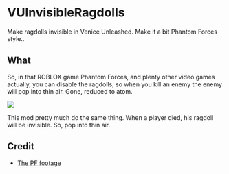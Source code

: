 # VUInvisibleRagdolls
Make ragdolls invisible in Venice Unleashed. Make it a bit Phantom Forces style.. 

## What

So, in that ROBLOX game Phantom Forces, and plenty other video games actually, you can disable the ragdolls, so when you kill an enemy the enemy will pop into thin air. Gone, reduced to atom.

![](https://github.com/Nefomemes/VUInvisibleRagdolls/raw/media/The_PERFECT_SMG_in_phantom_forces.gif)

This mod pretty much do the same thing. When a player died, his ragdoll will be invisible. So, pop into thin air.


## Credit
- [The PF footage](https://youtu.be/1XHDk2W4BYA)
